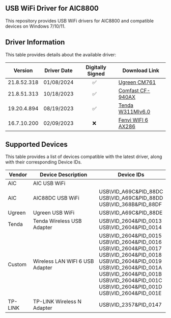 ## USB WiFi Driver for AIC8800

This repository provides USB WiFi drivers for AIC8800 and compatible devices on Windows 7/10/11.

## Driver Information

This table provides details about the available driver:

| Version        | Driver Date | Digitally Signed | Download Link                                              |
|----------------|--------------|--------------|--------------------------------------------------------------|
| 21.8.52.318     | 01/08/2024     | &nbsp;&nbsp;&nbsp;&nbsp;&nbsp;&nbsp;&nbsp;&nbsp;&nbsp;&nbsp;✅ | [Ugreen CM761](https://github.com/peckishrine/aic8800_windows_drivers/raw/main/AIC8800FC-CM761%E9%A9%B1%E5%8A%A8.zip) |
| 21.8.51.313     | 10/18/2023     | &nbsp;&nbsp;&nbsp;&nbsp;&nbsp;&nbsp;&nbsp;&nbsp;&nbsp;&nbsp;✅ | [Comfast CF-940AX](https://github.com/peckishrine/aic8800_windows_drivers/raw/main/20231220091946673.zip) |
| 19.20.4.894     | 08/19/2023     | &nbsp;&nbsp;&nbsp;&nbsp;&nbsp;&nbsp;&nbsp;&nbsp;&nbsp;&nbsp;✅ | [Tenda W311MIv6.0](https://github.com/peckishrine/aic8800_windows_drivers/raw/main/Setup_W311MIV6.0_V1.0.0.8.zip) |
| 16.7.10.200     | 02/09/2023     | &nbsp;&nbsp;&nbsp;&nbsp;&nbsp;&nbsp;&nbsp;&nbsp;&nbsp;&nbsp;❌ | [Fenvi WIFI 6 AX286](https://github.com/peckishrine/aic8800_windows_drivers/raw/main/18286.rar) |

## Supported Devices

This table provides a list of devices compatible with the latest driver, along with their corresponding Device IDs.

| Vendor | Device Description | Device IDs |
|---|---|---|
| AIC | AIC USB WiFi |  |
| AIC | AIC88DC USB WiFi | USB\VID_A69C&PID_88DC<br>USB\VID_A69C&PID_88DD<br>USB\VID_368B&PID_88DF |
| Ugreen | Ugreen USB WiFi | USB\VID_A69C&PID_88DE |
| Tenda | Tenda Wireless USB Adapter | USB\VID_2604&PID_0013<br>USB\VID_2604&PID_0014 |
| Custom | Wireless LAN WIFI 6 USB Adapter | USB\VID_2604&PID_0015<br>USB\VID_2604&PID_0016<br>USB\VID_2604&PID_0017<br>USB\VID_2604&PID_0018<br>USB\VID_2604&PID_0019<br>USB\VID_2604&PID_001A<br>USB\VID_2604&PID_001B<br>USB\VID_2604&PID_001C<br>USB\VID_2604&PID_001D<br>USB\VID_2604&PID_001E |
| TP-LINK | TP-LINK Wireless N Adapter | USB\VID_2357&PID_0147 |
